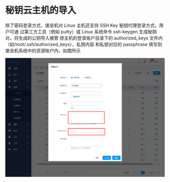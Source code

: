 

# 秘钥云主机的导入

除了密码登录方式，堡垒机对 Linux 主机还支持 SSH Key 秘钥代理登录方式，用户可通 过第三方工具（例如 putty）或 Linux
系统命令 ssh-keygen 生成秘钥对。将生成的公钥导入被管 控主机的登录账户目录下的 authorized\_keys
文件内（如/root/.ssh/authorized\_keys），私钥内容 和私钥对应的 passphrase
填写到堡垒机系统中的资源账户内，如图所示

![](/images/faq_super/秘钥填写.png)
